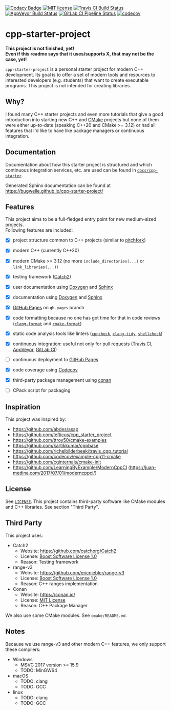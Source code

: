 [![Codacy Badge](https://app.codacy.com/project/badge/Grade/d6cd38c4a97341f79b1712548444e703)](https://www.codacy.com/gh/bugwelle/cpp-starter-project/dashboard?utm_source=github.com&amp;utm_medium=referral&amp;utm_content=bugwelle/cpp-starter-project&amp;utm_campaign=Badge_Grade)
[![MIT license](http://img.shields.io/badge/license-MIT-brightgreen.svg)](LICENSE)
[![Travis CI Build Status](https://app.travis-ci.com/bugwelle/cpp-starter-project.svg?branch=main)](https://app.travis-ci.com/bugwelle/cpp-starter-project)
[![AppVeyor Build Status](https://ci.appveyor.com/api/projects/status/j56v8bgwtk24tuu9?svg=true)](https://ci.appveyor.com/project/archer96/cpp-starter-project)
[![GitLab CI Pipeline Status](https://img.shields.io/gitlab/pipeline/bugwelle/cpp-starter-project.svg?logo=gitlab)](https://gitlab.com/bugwelle/cpp-starter-project/pipelines)
[![codecov](https://codecov.io/gh/bugwelle/cpp-starter-project/branch/main/graph/badge.svg)](https://codecov.io/gh/bugwelle/cpp-starter-project)


# cpp-starter-project

**This project is not finished, yet!**  
**Even if this readme says that it uses/supports X, that may not be the case, yet!**

`cpp-starter-project` is a personal starter project for modern C++ development.
Its goal is to offer a set of modern tools and resources to interested
developers (e.g. students) that want to create executable programs. This
project is not intended for creating libraries.

## Why?
I found many C++ starter projects and even more tutorials that give a
good introduction into starting new C++ and [CMake][cmake] projects but none
of them were either up-to-date (speaking C++20 and CMake >= 3.12) or had all
features that I'd like to have like package managers or continuous integration.


## Documentation
Documentation about how this starter project is structured and which continuous
integration services, etc. are used can be found in
[`docs/cpp-starter`](docs/cpp-starter/README.md).

Generated Sphinx documentation can be found at <https://bugwelle.github.io/cpp-starter-project/>


## Features
This project aims to be a full-fledged entry point for new medium-sized projects.  
Following features are included:

 - [x] project structure common to C++ projects (similar to [pitchfork][pf])
 - [x] modern C++ (currently C++20)
 - [x] modern CMake >= 3.12
     (no more `include_directories(...)` or `link_libraries(...)`)
 - [x] testing framework ([Catch2][catch2])
 - [x] user documentation using [Doxygen][doxygen] and [Sphinx][sphinx]
 - [x] documentation using [Doxygen][doxygen] and [Sphinx][sphinx]
 - [x] [GitHub Pages][ghpages] on `gh-pages` branch
 - [x] code formatting because no one has got time for that in code reviews
     ([`clang-format`][clangfmt] and [`cmake-format`][cmakefmt])
 - [x] static code analysis tools like linters
     ([`cppcheck`](cppcheck), [`clang-tidy`][clangtidy], [`shellcheck`][shcheck])
 - [x] continuous integration: useful not only for pull requests
     ([Travis CI][travis], [AppVeyor][appveyor], [GitLab CI][gitlabci])
 - [ ] continuous deployment to [GitHub Pages][githubpg]
 - [x] code coverage using [Codecov][codecov]
 - [x] third-party package management using [conan][conan]
 - [ ] CPack script for packaging


## Inspiration
This project was inspired by:

 - https://github.com/abdes/asap
 - https://github.com/lefticus/cpp_starter_project
 - https://github.com/ttroy50/cmake-examples
 - https://github.com/kartikkumar/cppbase
 - https://github.com/richelbilderbeek/travis_cpp_tutorial
 - https://github.com/codecov/example-cpp11-cmake
 - https://github.com/cginternals/cmake-init
 - https://github.com/LearningByExample/ModernCppCI
   (https://juan-medina.com/2017/07/01/moderncppci/)


## License
See [`LICENSE`](LICENSE). This project contains third-party software like CMake
modules and C++ libraries. See section "Third Party".


## Third Party
This project uses:

 - Catch2
   - Website: https://github.com/catchorg/Catch2
   - License: [Boost Software License 1.0](https://github.com/catchorg/Catch2/blob/master/LICENSE.txt)
   - Reason: Testing framework
 - range-v3
   - Website: https://github.com/ericniebler/range-v3
   - License: [Boost Software License 1.0](https://github.com/ericniebler/range-v3/blob/master/LICENSE.txt)
   - Reason: C++ ranges implementation
 - Conan
   - Website: https://conan.io/
   - License: [MIT License](https://github.com/conan-io/conan/blob/develop/LICENSE.md)
   - Reason: C++ Package Manager

We also use some CMake modules. See `cmake/README.md`.


## Notes
Because we use range-v3 and other modern C++ features, we only support these compilers:

 - Windows
   - MSVC 2017 version >= 15.9
   - TODO: MinGW64
 - macOS
   - TODO: clang
   - TODO: GCC
 - linux
   - TODO: clang
   - TODO: GCC

[appveyor]:  https://ci.appveyor.com/project/archer96/cpp-starter-project
[catch2]:    https://github.com/catchorg/Catch2
[clangfmt]:  https://clang.llvm.org/docs/ClangFormat.html
[clangtidy]: https://clang.llvm.org/extra/clang-tidy/
[cmake]:     https://cmake.org/
[cmakefmt]:  https://github.com/cheshirekow/cmake_format
[codecov]:   https://codecov.io/
[conan]:     https://conan.io/
[cppcheck]:  http://cppcheck.sourceforge.net/
[doxygen]:   http://www.doxygen.nl/
[ghpages]:   https://bugwelle.github.io/cpp-starter-project/
[githubpg]:  https://github.com/bugwelle/cpp-starter-project/releases
[gitlabci]:  https://gitlab.com/bugwelle/cpp-starter-project/pipelines
[pf]:        https://github.com/vector-of-bool/pitchfork
[shcheck]:   https://www.shellcheck.net/
[sphinx]:    http://www.sphinx-doc.org/en/stable/
[travis]:    https://travis-ci.org/bugwelle/cpp-starter-project
